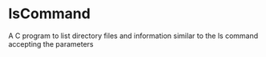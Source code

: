 # lsCommand
A C program to list directory files and information similar to the ls command accepting the parameters

